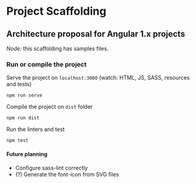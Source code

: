 # Project Scaffolding
## Architecture proposal for Angular 1.x projects

*Node:* this scaffolding has samples files.

### Run or compile the project
Serve the project on `localhost:3000` (watch: HTML, JS, SASS, resources and tests)
```
npm run serve
```

Compile the project on `dist` folder
```
npm run dist
```

Run the linters and test
```
npm test
```

#### Future planning
* Configure sass-lint correctly
* (?) Generate the font-icon from SVG files
